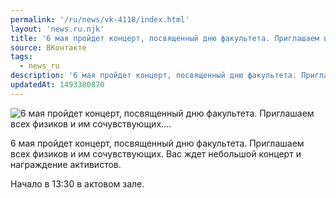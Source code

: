 ```yaml
---
permalink: '/ru/news/vk-4118/index.html'
layout: 'news.ru.njk'
title: '6 мая пройдет концерт, посвященный дню факультета. Приглашаем всех физиков и им сочувствующих.…'
source: ВКонтакте
tags:
  - news_ru
description: '6 мая пройдет концерт, посвященный дню факультета. Приглашаем всех физиков и им сочувствующих.…'
updatedAt: 1493380870
---
```

![6 мая пройдет концерт, посвященный дню факультета. Приглашаем всех физиков и им сочувствующих.…](https://sun9-10.userapi.com/impf/c637516/v637516481/bab80/GHF8gvFzY6s.jpg?size=1280x648&quality=96&proxy=1&sign=750a80fd39512ec0c902a86269a9a7f6&c_uniq_tag=s13MtMYTA2jHGCxcdrCq_H_18keSw5SsXPs08JoVbJw&type=album)

6 мая пройдет концерт, посвященный дню факультета. Приглашаем всех физиков и им сочувствующих. Вас ждет небольшой концерт и награждение активистов.

Начало в 13:30 в актовом зале.
